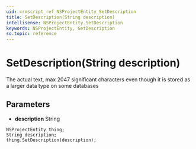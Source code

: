 ```yaml
---
uid: crmscript_ref_NSProjectEntity_SetDescription
title: SetDescription(String description)
intellisense: NSProjectEntity.SetDescription
keywords: NSProjectEntity, GetDescription
so.topic: reference
---
```


# SetDescription(String description)

The actual text, max 2047 significant characters even though it is stored as a larger data type on some databases

## Parameters

* **description** String

```crmscript
NSProjectEntity thing;
String description;
thing.SetDescription(description);
```

